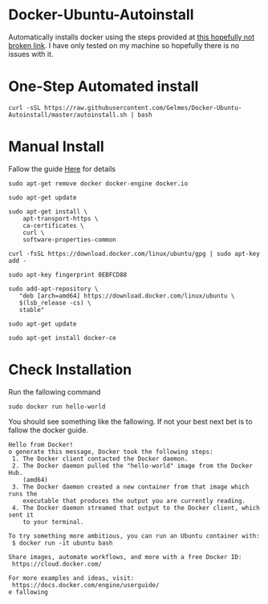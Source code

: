 # Docker-Ubuntu-Autoinstall
Automatically installs docker using the steps provided at [this hopefully not broken link](https://docs.docker.com/install/linux/docker-ce/ubuntu).
I have only tested on my machine so hopefully there is no issues with it.

# One-Step Automated install
`curl -sSL https://raw.githubusercontent.com/Gelmes/Docker-Ubuntu-Autoinstall/master/autoinstall.sh | bash`

# Manual Install
Fallow the guide [Here](https://docs.docker.com/install/linux/docker-ce/ubuntu) for details

```
sudo apt-get remove docker docker-engine docker.io

sudo apt-get update

sudo apt-get install \
    apt-transport-https \
    ca-certificates \
    curl \
    software-properties-common

curl -fsSL https://download.docker.com/linux/ubuntu/gpg | sudo apt-key add -

sudo apt-key fingerprint 0EBFCD88

sudo add-apt-repository \
   "deb [arch=amd64] https://download.docker.com/linux/ubuntu \
   $(lsb_release -cs) \
   stable"

sudo apt-get update

sudo apt-get install docker-ce
````

# Check Installation
Run the fallowing command

`sudo docker run hello-world`

You should see something like the fallowing. If not your best next bet is to fallow the docker guide.

```
Hello from Docker!
o generate this message, Docker took the following steps:
 1. The Docker client contacted the Docker daemon.
 2. The Docker daemon pulled the "hello-world" image from the Docker Hub.
    (amd64)
 3. The Docker daemon created a new container from that image which runs the
    executable that produces the output you are currently reading.
 4. The Docker daemon streamed that output to the Docker client, which sent it
    to your terminal.

To try something more ambitious, you can run an Ubuntu container with:
 $ docker run -it ubuntu bash

Share images, automate workflows, and more with a free Docker ID:
 https://cloud.docker.com/

For more examples and ideas, visit:
 https://docs.docker.com/engine/userguide/
e fallowing
```

